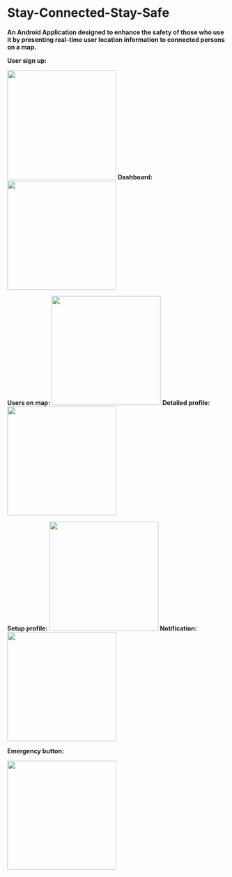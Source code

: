# Stay-Connected-Stay-Safe
<b>An Android Application designed to enhance the safety of those who use it by presenting real-time user location information to connected persons on a map.</b>

<b>User sign up:</b>                   

<img src = "SCREENSHOTS/signUp.jpg" width = 250>  <b>Dashboard:</b> <img src = "SCREENSHOTS/Dashboard.JPG" width = 250>

<b>Users on map:</b>
<img src = "SCREENSHOTS/MapActivity.JPG" width = 250> <b>Detailed profile:</b><img src = "SCREENSHOTS/detailedProfile.JPG" width = 250> 

<b>Setup profile:</b>
<img src = "SCREENSHOTS/setProfile.JPG" width = 250> <b>Notification:</b> <img src = "SCREENSHOTS/emergency_notification.jpg" width = 250>



<b>Emergency button:</b>

<img src = "SCREENSHOTS/emergency_button.JPG" width = 250>



